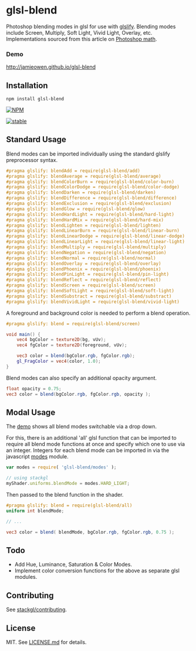 # glsl-blend

Photoshop blending modes in glsl for use with [glslify](https://github.com/stackgl/glslify).
Blending modes include Screen, Multiply, Soft Light, Vivid Light, Overlay, etc.
Implementations sourced from this article on [Photoshop math](https://mouaif.wordpress.com/2009/01/05/photoshop-math-with-glsl-shaders/).

### Demo
<http://jamieowen.github.io/glsl-blend>



## Installation
```shell
npm install glsl-blend
```

[![NPM](https://nodei.co/npm/glsl-blend.png)](https://nodei.co/npm/glsl-blend/)

[![stable](http://badges.github.io/stability-badges/dist/stable.svg)](http://github.com/badges/stability-badges)

## Standard Usage

Blend modes can be imported individually using the standard glslify preprocessor syntax.

```glsl
#pragma glslify: blendAdd = require(glsl-blend/add)
#pragma glslify: blendAverage = require(glsl-blend/average)
#pragma glslify: blendColorBurn = require(glsl-blend/color-burn)
#pragma glslify: blendColorDodge = require(glsl-blend/color-dodge)
#pragma glslify: blendDarken = require(glsl-blend/darken)
#pragma glslify: blendDifference = require(glsl-blend/difference)
#pragma glslify: blendExclusion = require(glsl-blend/exclusion)
#pragma glslify: blendGlow = require(glsl-blend/glow)
#pragma glslify: blendHardLight = require(glsl-blend/hard-light)
#pragma glslify: blendHardMix = require(glsl-blend/hard-mix)
#pragma glslify: blendLighten = require(glsl-blend/lighten)
#pragma glslify: blendLinearBurn = require(glsl-blend/linear-burn)
#pragma glslify: blendLinearDodge = require(glsl-blend/linear-dodge)
#pragma glslify: blendLinearLight = require(glsl-blend/linear-light)
#pragma glslify: blendMultiply = require(glsl-blend/multiply)
#pragma glslify: blendNegation = require(glsl-blend/negation)
#pragma glslify: blendNormal = require(glsl-blend/normal)
#pragma glslify: blendOverlay = require(glsl-blend/overlay)
#pragma glslify: blendPhoenix = require(glsl-blend/phoenix)
#pragma glslify: blendPinLight = require(glsl-blend/pin-light)
#pragma glslify: blendReflect = require(glsl-blend/reflect)
#pragma glslify: blendScreen = require(glsl-blend/screen)
#pragma glslify: blendSoftLight = require(glsl-blend/soft-light)
#pragma glslify: blendSubstract = require(glsl-blend/substract)
#pragma glslify: blendVividLight = require(glsl-blend/vivid-light)
```

A foreground and background color is needed to perform a blend operation.

```glsl
#pragma glslify: blend = require(glsl-blend/screen)

void main() {
    vec4 bgColor = texture2D(bg, vUv);
    vec4 fgColor = texture2D(foreground, vUv);

    vec3 color = blend(bgColor.rgb, fgColor.rgb);
    gl_FragColor = vec4(color, 1.0);
}
```

Blend modes can also specify an additional opacity argument.
```glsl
float opacity = 0.75;
vec3 color = blend(bgColor.rgb, fgColor.rgb, opacity );
```

## Modal Usage

The [demo](http://jamieowen.github.io/glsl-blend) shows all blend modes switchable via a drop down.

For this, there is an additional 'all' glsl function that can be imported to require all blend mode functions at once and
specify which one to use via an integer.  Integers for each blend mode can be imported in via the javascript [modes](http://github.com/jamieowen/glsl-blend/blob/master/modes.js) module.

```javascript
var modes = require( 'glsl-blend/modes' );

// using stackgl
myShader.uniforms.blendMode = modes.HARD_LIGHT;
```
Then passed to the blend function in the shader.
```glsl
#pragma glslify: blend = require(glsl-blend/all)
uniform int blendMode;

// ...

vec3 color = blend( blendMode, bgColor.rgb, fgColor.rgb, 0.75 );
```

## Todo

* Add Hue, Luminance, Saturation & Color Modes.
* Implement color conversion functions for the above as separate glsl modules.


## Contributing

See [stackgl/contributing](https://github.com/stackgl/contributing).

## License

MIT. See [LICENSE.md](https://github.com/jamieowen/glsl-blend/blob/master/LICENSE.md) for details.

